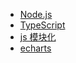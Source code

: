 - [Node.js](zh-cn/javascript/NodeJs.md)
- [TypeScript](zh-cn/javascript/TypeScript.md)
- [js 模块化](zh-cn/javascript/JsModule.md)
- [echarts](zh-cn/javascript/Echarts.md)
